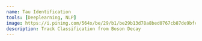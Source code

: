 ```yaml
---
name: Tau Identification 
tools: [Deeplearning, NLP]
image: https://i.pinimg.com/564x/be/29/b1/be29b13d78a8bed0767cb87de9bfc1b0.jpg
description: Track Classification from Boson Decay
---
```


